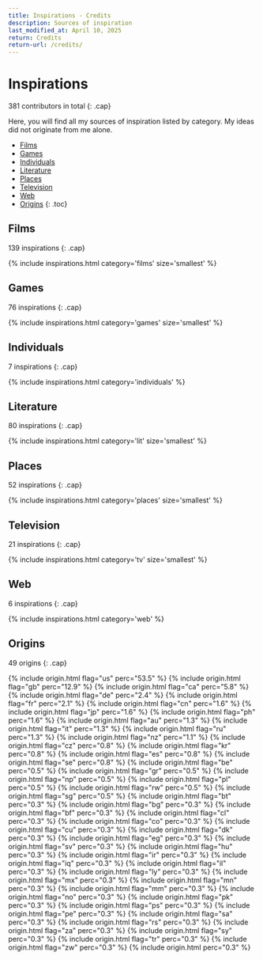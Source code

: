 ```yaml
---
title: Inspirations - Credits
description: Sources of inspiration
last_modified_at: April 10, 2025
return: Credits
return-url: /credits/
---
```


# Inspirations
381 contributors in total
{: .cap}

Here, you will find all my sources of inspiration listed by category. My ideas did not originate from me alone.

- [Films](#films)
- [Games](#games)
- [Individuals](#individuals)
- [Literature](#literature)
- [Places](#places)
- [Television](#television)
- [Web](#web)
- [Origins](#origins)
{: .toc}

## Films
139 inspirations
{: .cap}

{% include inspirations.html category='films' size='smallest' %}

## Games
76 inspirations
{: .cap}

{% include inspirations.html category='games' size='smallest' %}

## Individuals
7 inspirations
{: .cap}

{% include inspirations.html category='individuals' %}

## Literature
80 inspirations
{: .cap}

{% include inspirations.html category='lit' size='smallest' %}

## Places
52 inspirations
{: .cap}

{% include inspirations.html category='places' size='smallest' %}

## Television
21 inspirations
{: .cap}

{% include inspirations.html category='tv' size='smallest' %}

## Web
6 inspirations
{: .cap}

{% include inspirations.html category='web' %}

## Origins
49 origins
{: .cap}

{% include origin.html flag="us" perc="53.5" %}
{% include origin.html flag="gb" perc="12.9" %}
{% include origin.html flag="ca" perc="5.8" %}
{% include origin.html flag="de" perc="2.4" %}
{% include origin.html flag="fr" perc="2.1" %}
{% include origin.html flag="cn" perc="1.6" %}
{% include origin.html flag="jp" perc="1.6" %}
{% include origin.html flag="ph" perc="1.6" %}
{% include origin.html flag="au" perc="1.3" %}
{% include origin.html flag="it" perc="1.3" %}
{% include origin.html flag="ru" perc="1.3" %}
{% include origin.html flag="nz" perc="1.1" %}
{% include origin.html flag="cz" perc="0.8" %}
{% include origin.html flag="kr" perc="0.8" %}
{% include origin.html flag="es" perc="0.8" %}
{% include origin.html flag="se" perc="0.8" %}
{% include origin.html flag="be" perc="0.5" %}
{% include origin.html flag="gr" perc="0.5" %}
{% include origin.html flag="np" perc="0.5" %}
{% include origin.html flag="pl" perc="0.5" %}
{% include origin.html flag="rw" perc="0.5" %}
{% include origin.html flag="sg" perc="0.5" %}
{% include origin.html flag="bt" perc="0.3" %}
{% include origin.html flag="bg" perc="0.3" %}
{% include origin.html flag="bf" perc="0.3" %}
{% include origin.html flag="cl" perc="0.3" %}
{% include origin.html flag="co" perc="0.3" %}
{% include origin.html flag="cu" perc="0.3" %}
{% include origin.html flag="dk" perc="0.3" %}
{% include origin.html flag="eg" perc="0.3" %}
{% include origin.html flag="sv" perc="0.3" %}
{% include origin.html flag="hu" perc="0.3" %}
{% include origin.html flag="ir" perc="0.3" %}
{% include origin.html flag="iq" perc="0.3" %}
{% include origin.html flag="il" perc="0.3" %}
{% include origin.html flag="ly" perc="0.3" %}
{% include origin.html flag="mx" perc="0.3" %}
{% include origin.html flag="mn" perc="0.3" %}
{% include origin.html flag="mm" perc="0.3" %}
{% include origin.html flag="no" perc="0.3" %}
{% include origin.html flag="pk" perc="0.3" %}
{% include origin.html flag="ps" perc="0.3" %}
{% include origin.html flag="pe" perc="0.3" %}
{% include origin.html flag="sa" perc="0.3" %}
{% include origin.html flag="rs" perc="0.3" %}
{% include origin.html flag="za" perc="0.3" %}
{% include origin.html flag="sy" perc="0.3" %}
{% include origin.html flag="tr" perc="0.3" %}
{% include origin.html flag="zw" perc="0.3" %}
{% include origin.html perc="0.3" %}